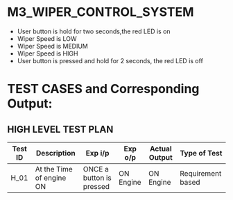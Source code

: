 # M3_WIPER_CONTROL_SYSTEM
* User button is hold for two seconds,the red LED is on
* Wiper Speed is LOW
* Wiper Speed is MEDIUM
* Wiper Speed is HIGH
* User button is pressed and hold for 2 seconds, the red LED is off
# TEST CASES and Corresponding Output:
## HIGH LEVEL TEST PLAN
| Test ID | Description | Exp i/p | Exp o/p | Actual Output | Type of Test |
| -------- | ------------- | --------- | --------- | --------------- | --------------- |
| H_01 | At the Time of engine ON | ONCE a button is pressed | ON Engine | ON Engine	| Requirement based |
